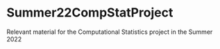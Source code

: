 # Summer22CompStatProject
Relevant material for the Computational Statistics project in the Summer 2022
